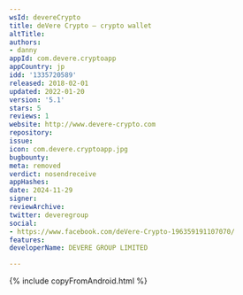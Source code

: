 ```yaml
---
wsId: devereCrypto
title: deVere Crypto – crypto wallet
altTitle: 
authors:
- danny
appId: com.devere.cryptoapp
appCountry: jp
idd: '1335720589'
released: 2018-02-01
updated: 2022-01-20
version: '5.1'
stars: 5
reviews: 1
website: http://www.devere-crypto.com
repository: 
issue: 
icon: com.devere.cryptoapp.jpg
bugbounty: 
meta: removed
verdict: nosendreceive
appHashes: 
date: 2024-11-29
signer: 
reviewArchive: 
twitter: deveregroup
social:
- https://www.facebook.com/deVere-Crypto-196359191107070/
features: 
developerName: DEVERE GROUP LIMITED

---
```


{% include copyFromAndroid.html %}
